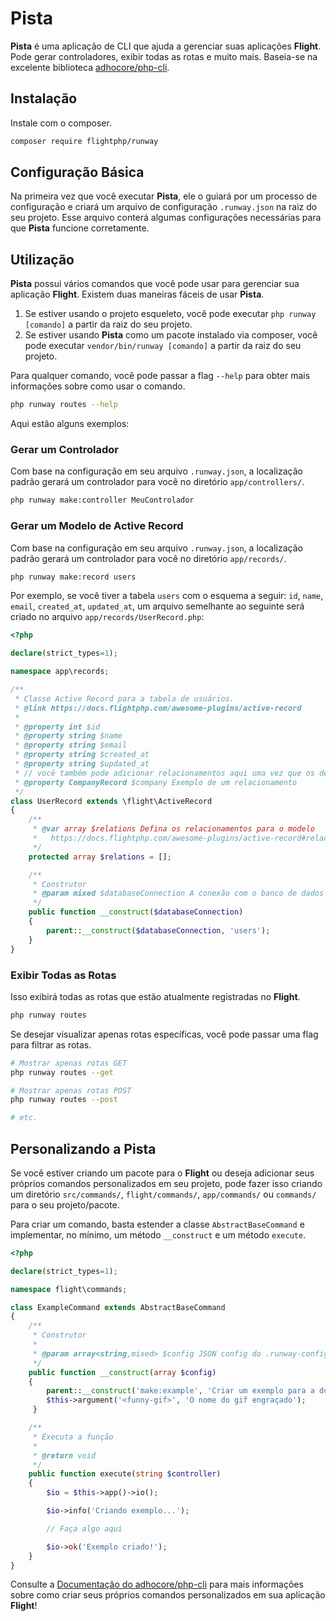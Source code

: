 # Pista

**Pista** é uma aplicação de CLI que ajuda a gerenciar suas aplicações **Flight**. Pode gerar controladores, exibir todas as rotas e muito mais. Baseia-se na excelente biblioteca [adhocore/php-cli](https://github.com/adhocore/php-cli).

## Instalação

Instale com o composer.

```bash
composer require flightphp/runway
```

## Configuração Básica

Na primeira vez que você executar **Pista**, ele o guiará por um processo de configuração e criará um arquivo de configuração `.runway.json` na raiz do seu projeto. Esse arquivo conterá algumas configurações necessárias para que **Pista** funcione corretamente.

## Utilização

**Pista** possui vários comandos que você pode usar para gerenciar sua aplicação **Flight**. Existem duas maneiras fáceis de usar **Pista**.

1. Se estiver usando o projeto esqueleto, você pode executar `php runway [comando]` a partir da raiz do seu projeto.
1. Se estiver usando **Pista** como um pacote instalado via composer, você pode executar `vendor/bin/runway [comando]` a partir da raiz do seu projeto.

Para qualquer comando, você pode passar a flag `--help` para obter mais informações sobre como usar o comando.

```bash
php runway routes --help
```

Aqui estão alguns exemplos:

### Gerar um Controlador

Com base na configuração em seu arquivo `.runway.json`, a localização padrão gerará um controlador para você no diretório `app/controllers/`.

```bash
php runway make:controller MeuControlador
```

### Gerar um Modelo de Active Record

Com base na configuração em seu arquivo `.runway.json`, a localização padrão gerará um controlador para você no diretório `app/records/`.

```bash
php runway make:record users
```

Por exemplo, se você tiver a tabela `users` com o esquema a seguir: `id`, `name`, `email`, `created_at`, `updated_at`, um arquivo semelhante ao seguinte será criado no arquivo `app/records/UserRecord.php`:

```php
<?php

declare(strict_types=1);

namespace app\records;

/**
 * Classe Active Record para a tabela de usuários.
 * @link https://docs.flightphp.com/awesome-plugins/active-record
 * 
 * @property int $id
 * @property string $name
 * @property string $email
 * @property string $created_at
 * @property string $updated_at
 * // você também pode adicionar relacionamentos aqui uma vez que os define no array $relations
 * @property CompanyRecord $company Exemplo de um relacionamento
 */
class UserRecord extends \flight\ActiveRecord
{
    /**
     * @var array $relations Defina os relacionamentos para o modelo
     *   https://docs.flightphp.com/awesome-plugins/active-record#relacionamentos
     */
    protected array $relations = [];

    /**
     * Construtor
     * @param mixed $databaseConnection A conexão com o banco de dados
     */
    public function __construct($databaseConnection)
    {
        parent::__construct($databaseConnection, 'users');
    }
}
```

### Exibir Todas as Rotas

Isso exibirá todas as rotas que estão atualmente registradas no **Flight**.

```bash
php runway routes
```

Se desejar visualizar apenas rotas específicas, você pode passar uma flag para filtrar as rotas.

```bash
# Mostrar apenas rotas GET
php runway routes --get

# Mostrar apenas rotas POST
php runway routes --post

# etc.
```

## Personalizando a Pista

Se você estiver criando um pacote para o **Flight** ou deseja adicionar seus próprios comandos personalizados em seu projeto, pode fazer isso criando um diretório `src/commands/`, `flight/commands/`, `app/commands/` ou `commands/` para o seu projeto/pacote.

Para criar um comando, basta estender a classe `AbstractBaseCommand` e implementar, no mínimo, um método `__construct` e um método `execute`.

```php
<?php

declare(strict_types=1);

namespace flight\commands;

class ExampleCommand extends AbstractBaseCommand
{
	/**
     * Construtor
     *
     * @param array<string,mixed> $config JSON config do .runway-config.json
     */
    public function __construct(array $config)
    {
        parent::__construct('make:example', 'Criar um exemplo para a documentação', $config);
        $this->argument('<funny-gif>', 'O nome do gif engraçado');
     }

	/**
     * Executa a função
     *
     * @return void
     */
    public function execute(string $controller)
    {
        $io = $this->app()->io();

		$io->info('Criando exemplo...');

		// Faça algo aqui

		$io->ok('Exemplo criado!');
	}
}
```

Consulte a [Documentação do adhocore/php-cli](https://github.com/adhocore/php-cli) para mais informações sobre como criar seus próprios comandos personalizados em sua aplicação **Flight**!